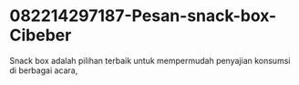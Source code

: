 # 082214297187-Pesan-snack-box-Cibeber
Snack box adalah pilihan terbaik untuk mempermudah penyajian konsumsi di berbagai acara, 
